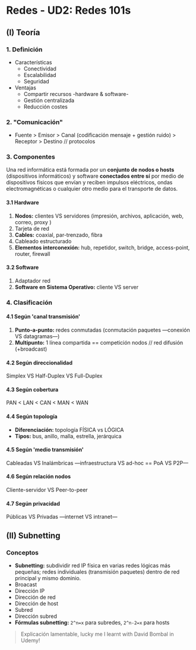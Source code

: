 # Redes - UD2: Redes 101s


## (I) Teoría

### 1. Definición
- Características
  - Conectividad
  - Escalabilidad
  - Seguridad
- Ventajas
  - Compartir recursos -hardware & software-
  - Gestión centralizada
  - Reducción costes

### 2. "Comunicación"
- Fuente > Emisor > Canal (codificación mensaje + gestión ruido) > Receptor > Destino // protocolos

### 3. Componentes
Una red informática está formada por un **conjunto de nodos o hosts** (dispositivos informáticos) y software **conectados entre sí** por medio de dispositivos físicos que envían y reciben impulsos eléctricos, ondas electromagnéticas o cualquier otro medio para el transporte de datos.

#### 3.1 Hardware
1. **Nodos:** clientes VS servidores (impresión, archivos, aplicación, web, correo, proxy <!--diferentes PUERTOS!!-->) 
2. Tarjeta de red
3. **Cables:** coaxial, par-trenzado, fibra
4. Cableado estructurado
5. **Elementos interconexión:** hub, repetidor, switch, bridge, access-point, router, firewall

#### 3.2 Software
1. Adaptador red
2. **Software en Sistema Operativo:** cliente VS server

### 4. Clasificación

#### 4.1 Según 'canal transmisión'
1. **Punto-a-punto:** redes conmutadas (conmutación paquetes —conexión VS datagramas—)
2. **Multipunto:** 1 línea compartida == competición nodos // red difusión (+broadcast)

#### 4.2 Según direccionalidad
Simplex VS Half-Duplex VS Full-Duplex

#### 4.3 Según cobertura
PAN < LAN < CAN < MAN < WAN

#### 4.4 Según topología
- **Diferenciación:** topología FÍSICA vs LÓGICA
- **Tipos:** bus, anillo, malla, estrella, jerárquica

#### 4.5 Según 'medio transmisión'
Cableadas VS Inalámbricas —infraestructura VS ad-hoc == PoA VS P2P—

#### 4.6 Según relación nodos
Cliente-servidor VS Peer-to-peer

#### 4.7 Según privacidad
Públicas VS Privadas —internet VS intranet—


## (II) Subnetting

### Conceptos

- **Subnetting:** subdividir red IP física en varias redes lógicas más pequeñas; redes individuales (transmisión paquetes) dentro de red principal y mismo dominio.
- Broacast
- Dirección IP
- Dirección de red
- Dirección de host
- Subred
- Dirección subred
- **Fórmulas subnetting:** `2^n=x` para subredes, `2^n-2=x` para hosts

> Explicación lamentable, lucky me I learnt with David Bombal in Udemy!